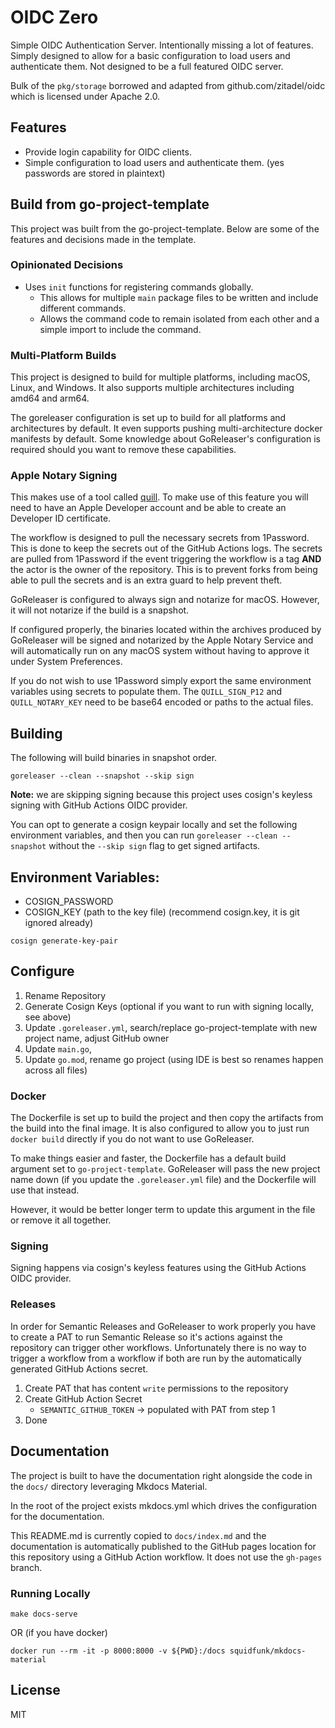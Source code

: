 # OIDC Zero

Simple OIDC Authentication Server. Intentionally missing a lot of features. Simply designed to allow for a basic
configuration to load users and authenticate them. Not designed to be a full featured OIDC server. 

Bulk of the `pkg/storage` borrowed and adapted from github.com/zitadel/oidc which is licensed under Apache 2.0.

## Features

- Provide login capability for OIDC clients.
- Simple configuration to load users and authenticate them. (yes passwords are stored in plaintext)

## Build from go-project-template

This project was built from the go-project-template. Below are some of the features and decisions made in the template.

### Opinionated Decisions

- Uses `init` functions for registering commands globally.
  - This allows for multiple `main` package files to be written and include different commands.
  - Allows the command code to remain isolated from each other and a simple import to include the command.

### Multi-Platform Builds

This project is designed to build for multiple platforms, including macOS, Linux, and Windows. It also supports
multiple architectures including amd64 and arm64. 

The goreleaser configuration is set up to build for all platforms and architectures by default. It even supports pushing
multi-architecture docker manifests by default. Some knowledge about GoReleaser's configuration is required should you
want to remove these capabilities.

### Apple Notary Signing

This makes use of a tool called [quill](https://github.com/anchore/quill). To make use of this feature you will need
to have an Apple Developer account and be able to create an Developer ID certificate.

The workflow is designed to pull the necessary secrets from 1Password. This is done to keep the secrets out of the
GitHub Actions logs. The secrets are pulled from 1Password if the event triggering the workflow is a tag **AND** the
actor is the owner of the repository. This is to prevent forks from being able to pull the secrets and is an extra
guard to help prevent theft.

GoReleaser is configured to always sign and notarize for macOS. However, it will not notarize if the build is a snapshot.

If configured properly, the binaries located within the archives produced by GoReleaser will be signed and notarized
by the Apple Notary Service and will automatically run on any macOS system without having to approve it under System
Preferences.

If you do not wish to use 1Password simply export the same environment variables using secrets to populate them. The 
`QUILL_SIGN_P12` and `QUILL_NOTARY_KEY` need to be base64 encoded or paths to the actual files.

## Building

The following will build binaries in snapshot order.

```console
goreleaser --clean --snapshot --skip sign
```

**Note:** we are skipping signing because this project uses cosign's keyless signing with GitHub Actions OIDC provider.

You can opt to generate a cosign keypair locally and set the following environment variables, and then you can run
`goreleaser --clean --snapshot` without the `--skip sign` flag to get signed artifacts.

Environment Variables:
- 
- COSIGN_PASSWORD
- COSIGN_KEY (path to the key file) (recommend cosign.key, it is git ignored already)

```console
cosign generate-key-pair
```

## Configure

1. Rename Repository
2. Generate Cosign Keys (optional if you want to run with signing locally, see above)
3. Update `.goreleaser.yml`, search/replace go-project-template with new project name, adjust GitHub owner
4. Update `main.go`,
5. Update `go.mod`, rename go project (using IDE is best so renames happen across all files)

### Docker

The Dockerfile is set up to build the project and then copy the artifacts from the build into the final image. It is
also configured to allow you to just run `docker build` directly if you do not want to use GoReleaser. 

To make things easier and faster, the Dockerfile has a default build argument set to `go-project-template`. GoReleaser
will pass the new project name down (if you update the `.goreleaser.yml` file) and the Dockerfile will use that instead.

However, it would be better longer term to update this argument in the file or remove it all together.

### Signing

Signing happens via cosign's keyless features using the GitHub Actions OIDC provider.

### Releases

In order for Semantic Releases and GoReleaser to work properly you have to create a PAT to run Semantic Release
so it's actions against the repository can trigger other workflows. Unfortunately there is no way to trigger
a workflow from a workflow if both are run by the automatically generated GitHub Actions secret.

1. Create PAT that has content `write` permissions to the repository
2. Create GitHub Action Secret
   - `SEMANTIC_GITHUB_TOKEN` -> populated with PAT from step 1
3. Done

## Documentation

The project is built to have the documentation right alongside the code in the `docs/` directory leveraging Mkdocs Material.

In the root of the project exists mkdocs.yml which drives the configuration for the documentation.

This README.md is currently copied to `docs/index.md` and the documentation is automatically published to the GitHub
pages location for this repository using a GitHub Action workflow. It does not use the `gh-pages` branch.

### Running Locally

```console
make docs-serve
```

OR (if you have docker)

```console
docker run --rm -it -p 8000:8000 -v ${PWD}:/docs squidfunk/mkdocs-material
```

## License

MIT
